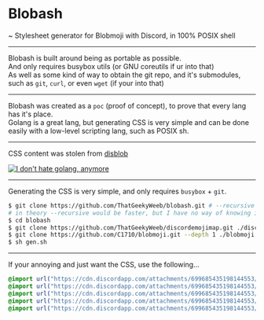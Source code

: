 # Blobash
  ~ Stylesheet generator for Blobmoji with Discord, in 100% POSIX shell
***
  Blobash is built around being as portable as possible.  
  And only requires busybox utils (or GNU coreutils if ur into that)  
  As well as some kind of way to obtain the git repo, and it's submodules, such as `git`, `curl`, or even `wget` (if your into that)  
***
  Blobash was created as a `poc` (proof of concept), to prove that every lang has it's place.  
  Golang is a great lang, but generating CSS is very simple and can be done easily with a low-level scripting lang, such as POSIX sh.  

---

  CSS content was stolen from [disblob](https://github.com/diamondburned/disblob)  

[![I don't hate golang, anymore](https://github-readme-stats.vercel.app/api/pin/?username=diamondburned&repo=disblob)](https://github.com/diamondburned/disblob)
***
  Generating the CSS is very simple, and only requires `busybox` + `git`.
  ```sh
$ git clone https://github.com/ThatGeekyWeeb/blobash.git # --recursive 
# in theory --recursive would be faster, but I have no way of knowing if git will clone the master branch for the submodules
$ cd blobash
$ git clone https://github.com/ThatGeekyWeeb/discordemojimap.git ./discordemojimap
$ git clone https://github.com/C1710/blobmoji.git --depth 1 ./blobmoji
$ sh gen.sh
  ```
***
  If your annoying and just want the CSS, use the following...
```css
@import url("https://cdn.discordapp.com/attachments/699685435198144553/815166251705696266/style_part00.css");
@import url("https://cdn.discordapp.com/attachments/699685435198144553/815166157375406090/style_part01.css");
@import url("https://cdn.discordapp.com/attachments/699685435198144553/815167411467583528/style_part02.css");
@import url("https://cdn.discordapp.com/attachments/699685435198144553/815166193563598848/style_part03.css");
@import url("https://cdn.discordapp.com/attachments/699685435198144553/815167055857975296/style_part04.css");
```
